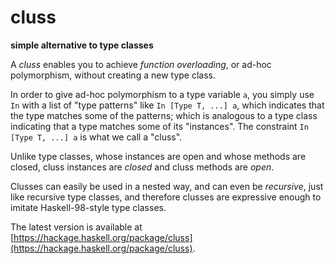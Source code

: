 cluss
=====

**simple alternative to type classes**

A *cluss* enables you to achieve *function overloading*, or ad-hoc polymorphism,
without creating a new type class.

In order to give ad-hoc polymorphism to a type variable `a`,
you simply use `In` with a list of "type patterns" like `In [Type T, ...] a`,
which indicates that the type matches some of the patterns;
which is analogous to a type class indicating that a type matches some of its "instances".
The constraint `In [Type T, ...] a` is what we call a "cluss".

Unlike type classes, whose instances are open and whose methods are closed,
cluss instances are *closed* and cluss methods are *open*.

Clusses can easily be used in a nested way,
and can even be *recursive*, just like recursive type classes,
and therefore clusses are expressive enough to imitate Haskell-98-style type classes.

The latest version is available at [https://hackage.haskell.org/package/cluss](https://hackage.haskell.org/package/cluss).

